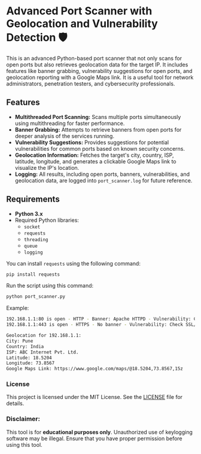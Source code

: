 # Advanced Port Scanner with Geolocation and Vulnerability Detection 🛡️

This is an advanced Python-based port scanner that not only scans for open ports but also retrieves geolocation data for the target IP. It includes features like banner grabbing, vulnerability suggestions for open ports, and geolocation reporting with a Google Maps link. It is a useful tool for network administrators, penetration testers, and cybersecurity professionals.

## Features

- **Multithreaded Port Scanning:** Scans multiple ports simultaneously using multithreading for faster performance.
- **Banner Grabbing:** Attempts to retrieve banners from open ports for deeper analysis of the services running.
- **Vulnerability Suggestions:** Provides suggestions for potential vulnerabilities for common ports based on known security concerns.
- **Geolocation Information:** Fetches the target's city, country, ISP, latitude, longitude, and generates a clickable Google Maps link to visualize the IP's location.
- **Logging:** All results, including open ports, banners, vulnerabilities, and geolocation data, are logged into `port_scanner.log` for future reference.

## Requirements

- **Python 3.x**
- Required Python libraries:
  - `socket`
  - `requests`
  - `threading`
  - `queue`
  - `logging`

You can install `requests` using the following command:

```bash
pip install requests
```

Run the script using this command:
```bash
python port_scanner.py
```
Example:
```bash
192.168.1.1:80 is open - HTTP - Banner: Apache HTTPD - Vulnerability: Check for common web vulnerabilities.
192.168.1.1:443 is open - HTTPS - No banner - Vulnerability: Check SSL/TLS configuration.

Geolocation for 192.168.1.1:
City: Pune
Country: India
ISP: ABC Internet Pvt. Ltd.
Latitude: 18.5204
Longitude: 73.8567
Google Maps Link: https://www.google.com/maps/@18.5204,73.8567,15z
```

### License
This project is licensed under the MIT License. See the [LICENSE](LICENSE) file for details.

### Disclaimer:
This tool is for **educational purposes only**. Unauthorized use of keylogging software may be illegal. Ensure that you have proper permission before using this tool.
